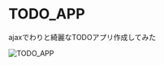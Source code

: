 # TODO_APP

ajaxでわりと綺麗なTODOアプリ作成してみた

![TODO_APP](https://user-images.githubusercontent.com/70475997/104104446-92e1dd00-52eb-11eb-969e-fa824617bdcc.gif)
